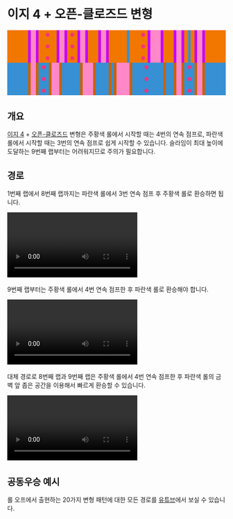 # 이지 4 + 오픈-클로즈드 변형

![Easy 4 + Open-Closed](../images/variations/easy-4-open-closed.jpg)

## 개요

[이지 4](../rolls/easy-4.md#주황색-롤) + [오픈-클로즈드](../rolls/closed-open-open-closed.md#파란색-롤) 변형은 주황색 롤에서 시작할 때는 4번의 연속 점프로, 파란색 롤에서 시작할 때는 3번의 연속 점프로 쉽게 시작할 수 있습니다. 슬라임이 최대 높이에 도달하는 9번째 랩부터는 어려워지므로 주의가 필요합니다.

## 경로

1번째 랩에서 8번째 랩까지는 파란색 롤에서 3번 연속 점프 후 주황색 롤로 환승하면 됩니다.

<video controls>
  <source src="../../images/variations/easy-4-open-closed-lap8.mp4" type="video/mp4">
</video>

9번째 랩부터는 주황색 롤에서 4번 연속 점프한 후 파란색 롤로 환승해야 합니다.

<video controls>
  <source src="../../images/variations/easy-4-open-closed-lap9.mp4" type="video/mp4">
</video>

대체 경로로 8번째 랩과 9번째 랩은 주황색 롤에서 4번 연속 점프한 후 파란색 롤의 금 벽 앞 좁은 공간을 이용해서 빠르게 환승할 수 있습니다.

<video controls>
  <source src="../../images/variations/easy-4-open-closed-alternate-path.mp4" type="video/mp4">
</video>

## 공동우승 예시

롤 오프에서 출현하는 20가지 변형 패턴에 대한 모든 경로를 [유튜브](https://www.youtube.com/playlist?list=PLG_QNSp9ZgJLWYSNl4vY26VJCZeOQHO1F)에서 보실 수 있습니다.
